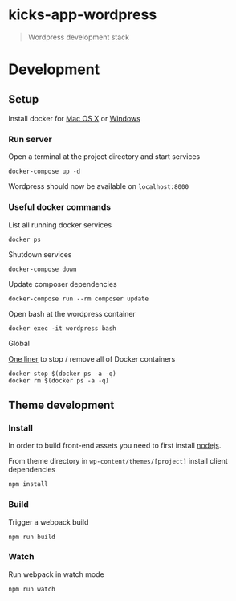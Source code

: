 kicks-app-wordpress
===================

> Wordpress development stack


# Development

## Setup

Install docker for [Mac OS X](https://store.docker.com/editions/community/docker-ce-desktop-mac) or [Windows](https://store.docker.com/editions/community/docker-ce-desktop-windows)

### Run server

Open a terminal at the project directory and start services

```cli
docker-compose up -d
```

Wordpress should now be available on `localhost:8000`

### Useful docker commands

List all running docker services

```cli
docker ps
```

Shutdown services

```cli
docker-compose down
```

Update composer dependencies

```cli
docker-compose run --rm composer update
```

Open bash at the wordpress container

```cli
docker exec -it wordpress bash
```

Global

[One liner](https://coderwall.com/p/ewk0mq/stop-remove-all-docker-containers) to stop / remove all of Docker containers

```cli
docker stop $(docker ps -a -q)
docker rm $(docker ps -a -q)
```

## Theme development

### Install
In order to build front-end assets you need to first install [nodejs](https://nodejs.org/en/).

From theme directory in `wp-content/themes/[project]` install client dependencies

```cli
npm install
```

### Build

Trigger a webpack build

```cli
npm run build
```

### Watch

Run webpack in watch mode

```cli
npm run watch
```
